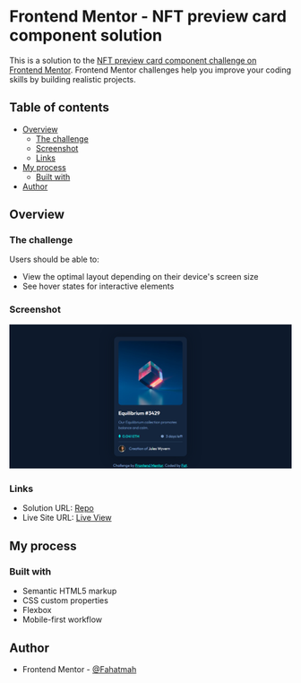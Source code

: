 # Frontend Mentor - NFT preview card component solution

This is a solution to the [NFT preview card component challenge on Frontend Mentor](https://www.frontendmentor.io/challenges/nft-preview-card-component-SbdUL_w0U). Frontend Mentor challenges help you improve your coding skills by building realistic projects. 

## Table of contents

- [Overview](#overview)
  - [The challenge](#the-challenge)
  - [Screenshot](#screenshot)
  - [Links](#links)
- [My process](#my-process)
  - [Built with](#built-with)
- [Author](#author)

## Overview

### The challenge

Users should be able to:

- View the optimal layout depending on their device's screen size
- See hover states for interactive elements

### Screenshot

![](/screenshot.png)

### Links

- Solution URL: [Repo](https://github.com/Fahatmah/nft-preview-card.git)
- Live Site URL: [Live View](https://nft-card-frontendmentor.netlify.app/)

## My process

### Built with

- Semantic HTML5 markup
- CSS custom properties
- Flexbox
- Mobile-first workflow

## Author

- Frontend Mentor - [@Fahatmah](https://www.frontendmentor.io/profile/Fahatmah)


